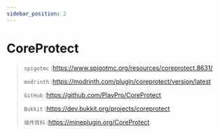 ```yaml
---
sidebar_position: 2
---
```


# CoreProtect

> `spigotmc` :https://www.spigotmc.org/resources/coreprotect.8631/
>
> `modrinth` :https://modrinth.com/plugin/coreprotect/version/latest
>
> `GitHub` :https://github.com/PlayPro/CoreProtect
>
> `Bukkit` :https://dev.bukkit.org/projects/coreprotect
>
> `插件百科` :https://mineplugin.org/CoreProtect

